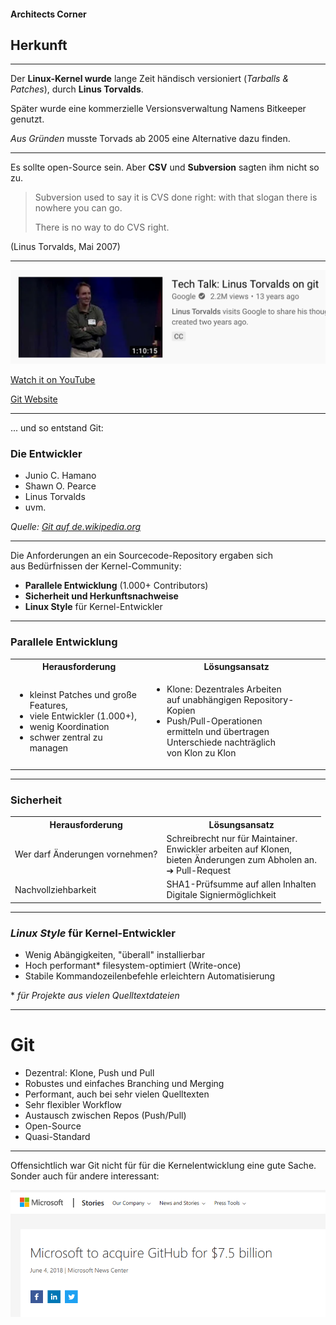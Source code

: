 #### Architects Corner

## Herkunft

---


Der **Linux-Kernel wurde** lange Zeit händisch versioniert (*Tarballs & Patches*),
durch **Linus Torvalds**.

Später wurde eine kommerzielle Versionsverwaltung Namens Bitkeeper genutzt.

*Aus Gründen* musste Torvads ab 2005 eine Alternative dazu finden.


---


Es sollte open-Source sein. Aber **CSV** und
**Subversion** sagten ihm nicht so zu.

> Subversion used to say it is CVS done right:
> with that slogan there is nowhere you can go.
>
> There is no way to do CVS right.

(Linus Torvalds, Mai 2007)


---


![Torvalds Git Talk](torvalds-tech-talk-on-git.png)

[Watch it on YouTube](https://www.youtube.com/watch?v=4XpnKHJAok8)

[Git Website](https://git-scm.com/)


---


... und so entstand Git:

### Die Entwickler

 * Junio C. Hamano
 * Shawn O. Pearce
 * Linus Torvalds
 * uvm.

*Quelle: [Git auf de.wikipedia.org](https://de.wikipedia.org/wiki/Git)*


---


Die Anforderungen an ein Sourcecode-Repository ergaben sich  
aus Bedürfnissen der Kernel-Community:

 * **Parallele Entwicklung** (1.000+ Contributors)
 * **Sicherheit und Herkunftsnachweise**
 * **Linux Style** für Kernel-Entwickler


---

### Parallele Entwicklung

<table>
  <tr>
    <th>Herausforderung</th>
    <th>Lösungsansatz</th>
  </tr>
  <tr>
    <td>
      <ul>
        <li>kleinst Patches und große Features,</li>
        <li>viele Entwickler (1.000+),</li>
        <li>wenig Koordination</li>
        <li>schwer zentral zu managen</li>
      </ul>
    </td>
    <td>
      <ul>
        <li>Klone: Dezentrales Arbeiten<br/>
      auf unabhängigen Repository-Kopien</li>
        <li>Push/Pull-Operationen<br/>
        ermitteln und übertragen Unterschiede
        nachträglich<br/>
        von Klon zu Klon</li>
      </ul>
    </td>
  </tr>
</table>
 

---


### Sicherheit

<table>
  <tr>
    <th>Herausforderung</th>
    <th>Lösungsansatz</th>
  </tr>
  <tr>
    <td>
        Wer darf Änderungen vornehmen?
    </td>
    <td>
      Schreibrecht nur für Maintainer.<br/>
      Enwickler arbeiten auf Klonen,<br/>
      bieten Änderungen zum Abholen an.<br/>
      ➔ Pull-Request
    </td>
  </tr>
  <tr>
    <td>
        Nachvollziehbarkeit
    </td>
    <td>
      SHA1-Prüfsumme auf allen Inhalten<br/>
      Digitale Signiermöglichkeit
    </td>
  </tr>
</table>

---


### *Linux Style* für Kernel-Entwickler

 * Wenig Abängigkeiten, "überall" installierbar
 * Hoch performant* 
   filesystem-optimiert (Write-once)
 * Stabile Kommandozeilenbefehle erleichtern Automatisierung

\* *für Projekte aus vielen Quelltextdateien*


---

# Git

  * Dezentral: Klone, Push und Pull
  * Robustes und einfaches Branching und Merging
  * Performant, auch bei sehr vielen Quelltexten
  * Sehr flexibler Workflow
  * Austausch zwischen Repos (Push/Pull)
  * Open-Source
  * Quasi-Standard  


---


Offensichtlich war Git nicht für für die Kernelentwicklung eine gute Sache. Sonder auch für andere interessant:

![Microsoft buys GitHub](microsoft-buys-github.png)


